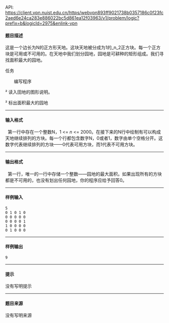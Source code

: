 API: https://client.vpn.nuist.edu.cn/https/webvpn893ff9021738b0357186c0f23fc2aed6e24ca283e886022bc5d861ea12f03963/v1/problem/logic?prefix=b&logicId=2975&enlink-vpn

#### 题目描述

这是一个边长为N的正方形天地。这块天地被分成为1的_n_2正方块。每一个正方块是可用或不可用的。在天地中我们划分园地，园地是可耕种的矩形组成。我们寻找面积最大的园地。

任务

       编写程序

² 读入田地的图形说明。

² 标出面积最大的园地

---

#### 输入格式

  第一行中存在一个整数N，1 <= _n_ <= 2000。在接下来的N行中绘制有可以构成天地继续排列的方块。每一个行都包含数字N，0或者1，数字由单个空格分开。这数字代表继续排列的方块——0代表可用方块，而1代表不可用方块。

---

#### 输出格式

  第一行，唯一的一行中存储一个整数——园地的最大面积。如果出现所有的方块都是不可用的，也没有划出任何园地，你的程序应给予回答0。

---

#### 样例输入
```
5
0 1 0 1 0
0 0 0 0 0
0 0 0 0 1
1 0 0 0 0
0 1 0 0 0

```

---

#### 样例输出
```
9
```

---

#### 提示

没有写明提示

---

#### 题目来源

没有写明来源